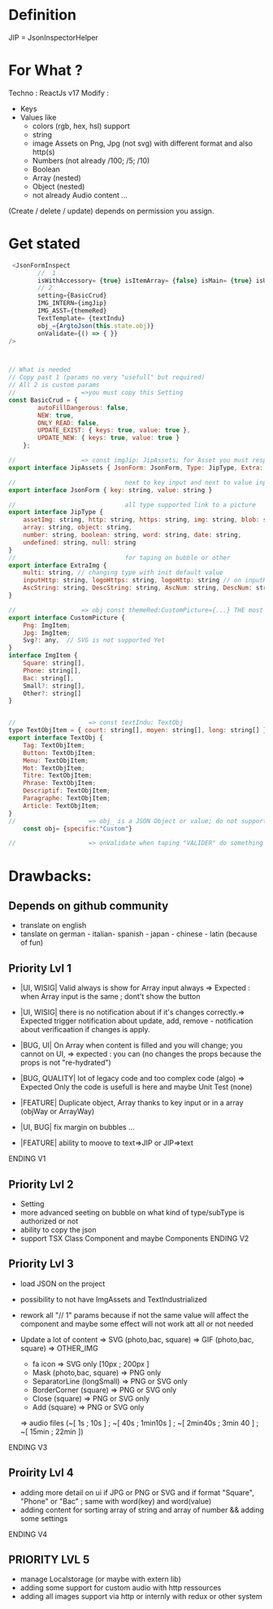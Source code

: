# Definition
JIP = JsonInspectorHelper

# For What ?

Techno : ReactJs v17
Modify :

- Keys
- Values like 
    - colors (rgb, hex, hsl) support
    - string
    - image Assets on Png, Jpg (not svg) with different format and also http(s)
    - Numbers (not already /100; /5; /10)
    - Boolean
    - Array (nested)
    - Object (nested)
    - not already Audio content ...

(Create / delete / update) depends on permission you assign.

# Get stated
``` Javascript
 <JsonFormInspect
        //  1
        isWithAccessory= {true} isItemArray= {false} isMain= {true} isUpdatingSecondary_Jip= {true} onUpdate= {(() => { })} 
        // 2 
        setting={BasicCrud}
        IMG_INTERN={imgJip}
        IMG_ASST={themeRed}
        TextTemplate= {textIndu}
        obj_={ArgtoJson(this.state.obj)}
        onValidate={() => { }}
/>



// What is needed
// Copy past 1 (params no very "usefull" but required)
// All 2 is custom params
//                  =>you must copy this Setting 
const BasicCrud = {
        autoFillDangerous: false,
        NEW: true,
        ONLY_READ: false,
        UPDATE_EXIST: { keys: true, value: true },
        UPDATE_NEW: { keys: true, value: true }
    };

//                  => const imgJip: JipAssets; for Asset you must respect this scheme
export interface JipAssets { JsonForm: JsonForm, Type: JipType, Extra: ExtraImg }

//                              next to key input and next to value input
export interface JsonForm { key: string, value: string }

//                              all type supported link to a picture
export interface JipType {
    assetImg: string, http: string, https: string, img: string, blob: string, color: string,
    array: string, object: string,
    number: string, boolean: string, word: string, date: string,
    undefined: string, null: string
}
//                              for taping on bubble or other
export interface ExtraImg {
    multi: string, // changing type with init default value 
    inputHttp: string, logoHttps: string, logoHttp: string // on inputHttp
    AscString: string, DescString: string, AscNum: string, DescNum: string,  // not support yet on array of string or Number
}

//                  => obj const themeRed:CustomPicture={...} THE most important custom features in JIP
export interface CustomPicture { 
    Png: ImgItem; 
    Jpg: ImgItem; 
    Svg?: any,  // SVG is not supported Yet
}
interface ImgItem {
    Square: string[],
    Phone: string[],
    Bac: string[],
    Small?: string[],
    Other?: string[]
}


//                    => const textIndu: TextObj
type TextObjItem = { court: string[], moyen: string[], long: string[] }
export interface TextObj {
    Tag: TextObjItem;
    Button: TextObjItem;
    Menu: TextObjItem;
    Mot: TextObjItem;
    Titre: TextObjItem;
    Phrase: TextObjItem;
    Descriptif: TextObjItem;
    Paragraphe: TextObjItem;
    Article: TextObjItem;
}
//                    => obj_ is a JSON Object or value; do not support yet TSX
    const obj= {specific:"Custom"}

//                    => onValidate when taping "VALIDER" do something ...

```

# Drawbacks:

## Depends on github community
- translate on english 
- tanslate on german - italian- spanish - japan - chinese - latin (because of fun)

## Priority Lvl 1
- |UI, WISIG| Valid always is show for Array input always => Expected : when Array input is the same ; dont't show the button
- |UI, WISIG| there is no notification about if it's changes correctly.=> Expected trigger notification about update, add, remove - notification about verificaation if changes is apply.
- |BUG, UI| On Array when content is filled and you will change; you cannot on UI, => expected : you can (no changes the props because the props is not "re-hydrated")
- |BUG, QUALITY| lot of legacy code and too complex code (algo) => Expected Only the code is usefull is here and maybe Unit Test (none)

- |FEATURE| Duplicate object, Array thanks to key input or in a array (objWay or ArrayWay)

- |UI, BUG| fix margin on bubbles ...

- |FEATURE|  ability to moove to text=>JIP or JIP=>text


ENDING V1

## Priority Lvl 2
- Setting
- more advanced seeting on bubble on what kind of type/subType is authorized or not
- ability to copy the json
- support TSX Class Component and maybe Components
ENDING V2

## Priority Lvl 3
- load JSON on the project
- possibility to not have ImgAssets and TextIndustrialized
- rework all "// 1" params because if not the same value will affect the component and maybe some effect will not work att all or not needed



- Update a lot of content
    => SVG (photo,bac, square)
    => GIF (photo,bac, square) 
    => OTHER_IMG
    - fa icon => SVG only [10px ; 200px ]
    - Mask (photo,bac, square) => PNG only
    - SeparatorLine (longSmall) => PNG or SVG only
    - BorderCorner (square) => PNG or SVG only
    - Close (square) => PNG or SVG only
    - Add (square) => PNG or SVG only
    
    => audio files (~[ 1s ; 10s ] ; ~[ 40s ; 1min10s ] ; ~[ 2min40s ; 3min 40 ] ; ~[ 15min ; 22min ])
    

ENDING V3

## Proirity Lvl 4
-  adding more detail on ui if JPG or PNG or SVG and if format "Square", "Phone" or "Bac" ; same with  word(key) and word(value)
- adding content for sorting array of string and array of number && adding some settings


ENDING V4

## PRIORITY LVL 5

- manage Localstorage (or maybe with extern lib)
- adding some support for custom audio with http ressources 
- adding all images support via http or internly with redux or other system 
